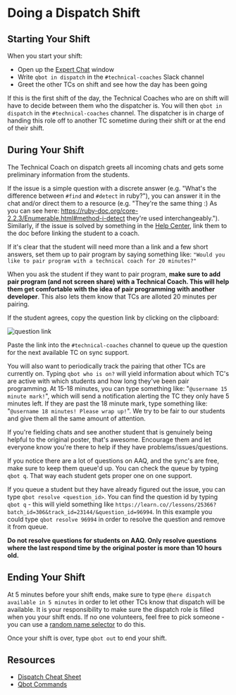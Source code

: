 # Doing a Dispatch Shift

## Starting Your Shift
When you start your shift:

- Open up the [Expert Chat](https://learn.co/expert-chat) window
- Write `qbot in dispatch` in the `#technical-coaches` Slack channel
- Greet the other TCs on shift and see how the day has been going 

If this is the first shift of the day, the Technical Coaches who are on shift will have to decide between them who the dispatcher is. You will then `qbot in dispatch` in the `#technical-coaches` channel. The dispatcher is in charge of handing this role off to another TC sometime during their shift or at the end of their shift. 

## During Your Shift
The Technical Coach on dispatch greets all incoming chats and gets some preliminary information from the students. 

If the issue is a simple question with a discrete answer (e.g. "What's the difference between `#find` and `#detect` in ruby?"), you can answer it in the chat and/or direct them to a resource (e.g. "They're the same thing :) As you can see here: https://ruby-doc.org/core-2.2.3/Enumerable.html#method-i-detect they're used interchangeably."). Similarly, if the issue is solved by something in the [Help Center](http://help.learn.co/), link them to the doc before linking the student to a coach.

If it's clear that the student will need more than a link and a few short answers, set them up to pair program by saying something like: `"Would you like to pair program with a technical coach for 20 minutes?"`

When you ask the student if they want to pair program, **make sure to add pair program (and not screen share) with a Technical Coach. This will help them get comfortable with the idea of pair programming with another developer**. This also lets them know that TCs are alloted 20 minutes per pairing.

If the student agrees, copy the question link by clicking on the clipboard:

![question link](https://s3.amazonaws.com/learn-experts/expert-chat-clipboard.png)

Paste the link into the `#technical-coaches` channel to queue up the question for the next available TC on sync support.

You will also want to periodically track the pairing that other TCs are currently on. Typing `qbot who is on?` will yield information about which TC's are active with which students and how long they've been pair programming. At 15-18 minutes, you can type something like: "`@username 15 minute mark!`", which will send a notification alerting the TC they only have 5 minutes left. If they are past the 18 minute mark, type something like: "`@username 18 minutes! Please wrap up!`". We try to be fair to our students and give them all the same amount of attention.

If you're fielding chats and see another student that is genuinely being helpful to the original poster, that's awesome. Encourage them and let everyone know you're there to help if they have problems/issues/questions.

If you notice there are a lot of questions on AAQ, and the sync's are free, make sure to keep them queue'd up. You can check the queue by typing `qbot q`. That way each student gets proper one on one support.

If you queue a student but they have already figured out the issue, you can type `qbot resolve <question_id>`. You can find the question id by typing `qbot q` - this will yield something like `https://learn.co//lessons/25366?batch_id=306&track_id=23144/&question_id=96994`. In this example you could type `qbot resolve 96994` in order to resolve the question and remove it from queue.

**Do not resolve questions for students on AAQ. Only resolve questions where the last respond time by the original poster is more than 10 hours old.**

## Ending Your Shift
At 5 minutes before your shift ends, make sure to type `@here dispatch available in 5 minutes` in order to let other TCs know that dispatch will be available. It is your responsibility to make sure the dispatch role is filled when you your shift ends. If no one volunteers, feel free to pick someone - you can use a [random name selector](https://www.miniwebtool.com/random-name-picker/) to do this. 

Once your shift is over, type `qbot out` to end your shift.

## Resources

* [Dispatch Cheat Sheet](https://github.com/flatiron-labs/technical-coach-resources/blob/master/dispatch-cheatsheet.md)
* [Qbot Commands](https://github.com/flatiron-labs/technical-coach-resources/blob/master/qbot.md) 
